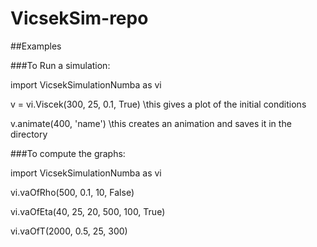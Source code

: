 # VicsekSim-repo


##Examples

###To Run a simulation: 

import VicsekSimulationNumba as vi

v = vi.Viscek(300, 25, 0.1, True) \\this gives a plot of the initial conditions

v.animate(400, 'name') \\this creates an animation and saves it in the directory

###To compute the graphs: 

import VicsekSimulationNumba as vi

vi.vaOfRho(500, 0.1, 10, False)

vi.vaOfEta(40, 25, 20, 500, 100, True)

vi.vaOfT(2000, 0.5, 25, 300)


